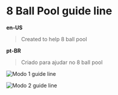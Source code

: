 # 8 Ball Pool guide line

**en-US**
> Created to help 8 ball pool 

**pt-BR**
> Criado para ajudar no 8 ball pool

![Modo 1 guide line](https://raw.githubusercontent.com/Felipefury/8-Ball-Pool-overlay/master/img/gifModo1.gif)

![Modo 2 guide line](https://raw.githubusercontent.com/Felipefury/8-Ball-Pool-overlay/master/img/gifModo2.gif)
